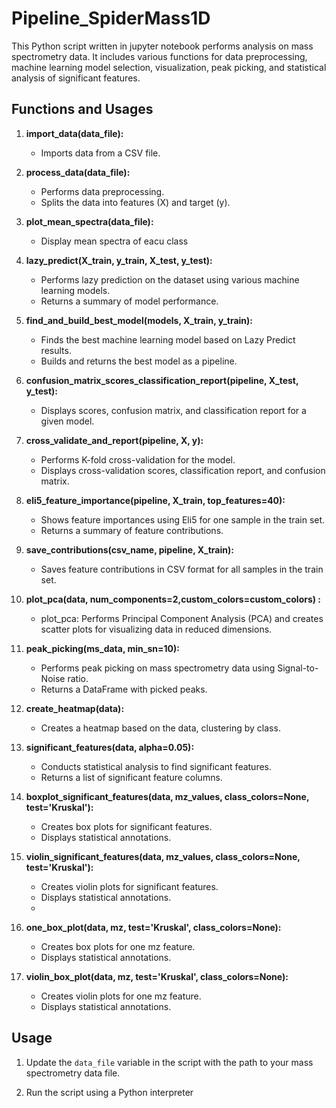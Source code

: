 # Pipeline_SpiderMass1D

This Python script written in jupyter notebook performs analysis on mass spectrometry data. It includes various functions for data preprocessing, machine learning model selection, visualization, peak picking, and statistical analysis of significant features.

## Functions and Usages

1. **import_data(data_file):**
    - Imports data from a CSV file.

2. **process_data(data_file):**
    - Performs data preprocessing.
    - Splits the data into features (X) and target (y).
  
3. **plot_mean_spectra(data_file):**
    - Display mean spectra of eacu class
    
4. **lazy_predict(X_train, y_train, X_test, y_test):**
    - Performs lazy prediction on the dataset using various machine learning models.
    - Returns a summary of model performance.

5. **find_and_build_best_model(models, X_train, y_train):**
    - Finds the best machine learning model based on Lazy Predict results.
    - Builds and returns the best model as a pipeline.

6. **confusion_matrix_scores_classification_report(pipeline, X_test, y_test):**
    - Displays scores, confusion matrix, and classification report for a given model.

7. **cross_validate_and_report(pipeline, X, y):**
    - Performs K-fold cross-validation for the model.
    - Displays cross-validation scores, classification report, and confusion matrix.

8. **eli5_feature_importance(pipeline, X_train, top_features=40):**
    - Shows feature importances using Eli5 for one sample in the train set.
    - Returns a summary of feature contributions.

9. **save_contributions(csv_name, pipeline, X_train):**
    - Saves feature contributions in CSV format for all samples in the train set.
  
10. **plot_pca(data, num_components=2,custom_colors=custom_colors) :**
    - plot_pca: Performs Principal Component Analysis (PCA) and creates scatter plots for visualizing data in reduced dimensions.

11. **peak_picking(ms_data, min_sn=10):**
    - Performs peak picking on mass spectrometry data using Signal-to-Noise ratio.
    - Returns a DataFrame with picked peaks.

12. **create_heatmap(data):**
    - Creates a heatmap based on the data, clustering by class.

13. **significant_features(data, alpha=0.05):**
    - Conducts statistical analysis to find significant features.
    - Returns a list of significant feature columns.

14. **boxplot_significant_features(data, mz_values, class_colors=None, test='Kruskal'):**
    - Creates box plots for significant features.
    - Displays statistical annotations.

15. **violin_significant_features(data, mz_values, class_colors=None, test='Kruskal'):**
    - Creates violin plots for significant features.
    - Displays statistical annotations.
    - 
16. **one_box_plot(data, mz, test='Kruskal', class_colors=None):**
    - Creates box plots for one mz feature.
    - Displays statistical annotations.

17. **violin_box_plot(data, mz, test='Kruskal', class_colors=None):**
    - Creates violin plots for one mz feature.
    - Displays statistical annotations.
## Usage

1. Update the `data_file` variable in the script with the path to your mass spectrometry data file.

2. Run the script using a Python interpreter
